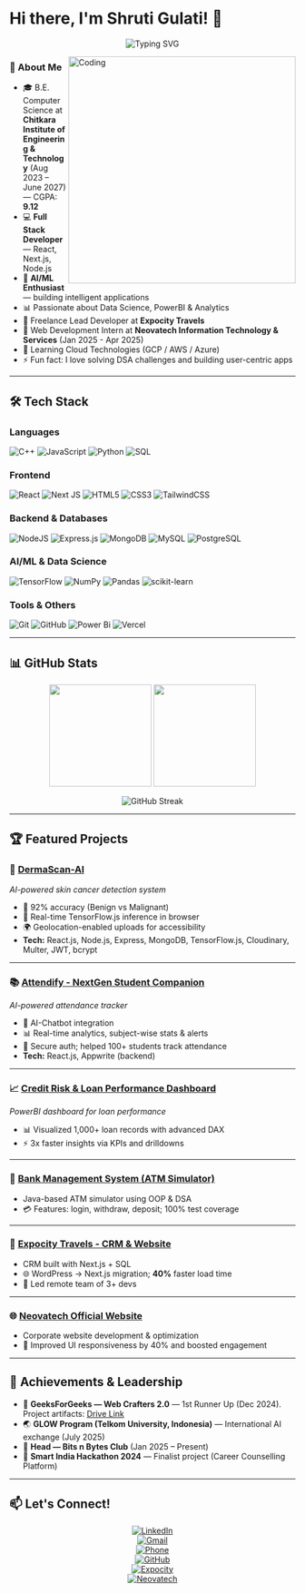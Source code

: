 # Hi there, I'm Shruti Gulati! 👋

<div align="center">
  
![Typing SVG](https://readme-typing-svg.herokuapp.com?font=Fira+Code&size=30&duration=3000&pause=1000&color=00D9FF&center=true&vCenter=true&width=600&lines=Full+Stack+Developer;AI%2FML+Enthusiast;Problem+Solver;Open+Source+Contributor)

</div>

<img align="right" alt="Coding" width="400" src="https://cdn.dribbble.com/users/1162077/screenshots/3848914/programmer.gif">

### 🚀 About Me
- 🎓 B.E. Computer Science at **Chitkara Institute of Engineering & Technology** (Aug 2023 – June 2027) — CGPA: **9.12**
- 💻 **Full Stack Developer** — React, Next.js, Node.js
- 🤖 **AI/ML Enthusiast** — building intelligent applications
- 📊 Passionate about Data Science, PowerBI & Analytics
- 🎯 Freelance Lead Developer at **Expocity Travels**
- 💼 Web Development Intern at **Neovatech Information Technology & Services** (Jan 2025 - Apr 2025)
- 🌱 Learning Cloud Technologies (GCP / AWS / Azure)
- ⚡ Fun fact: I love solving DSA challenges and building user-centric apps

---

## 🛠 Tech Stack

### Languages
![C++](https://img.shields.io/badge/c++-%2300599C.svg?style=for-the-badge&logo=c%2B%2B&logoColor=white)
![JavaScript](https://img.shields.io/badge/javascript-%23323330.svg?style=for-the-badge&logo=javascript&logoColor=%23F7DF1E)
![Python](https://img.shields.io/badge/python-3670A0?style=for-the-badge&logo=python&logoColor=ffdd54)
![SQL](https://img.shields.io/badge/sql-%2300f.svg?style=for-the-badge&logo=mysql&logoColor=white)

### Frontend
![React](https://img.shields.io/badge/react-%2320232a.svg?style=for-the-badge&logo=react&logoColor=%2361DAFB)
![Next JS](https://img.shields.io/badge/Next-black?style=for-the-badge&logo=next.js&logoColor=white)
![HTML5](https://img.shields.io/badge/html5-%23E34F26.svg?style=for-the-badge&logo=html5&logoColor=white)
![CSS3](https://img.shields.io/badge/css3-%231572B6.svg?style=for-the-badge&logo=css3&logoColor=white)
![TailwindCSS](https://img.shields.io/badge/tailwindcss-%2338B2AC.svg?style=for-the-badge&logo=tailwind-css&logoColor=white)

### Backend & Databases
![NodeJS](https://img.shields.io/badge/node.js-6DA55F?style=for-the-badge&logo=node.js&logoColor=white)
![Express.js](https://img.shields.io/badge/express.js-%23404d59.svg?style=for-the-badge&logo=express&logoColor=%2361DAFB)
![MongoDB](https://img.shields.io/badge/MongoDB-%234ea94b.svg?style=for-the-badge&logo=mongodb&logoColor=white)
![MySQL](https://img.shields.io/badge/mysql-%2300f.svg?style=for-the-badge&logo=mysql&logoColor=white)
![PostgreSQL](https://img.shields.io/badge/postgresql-%23316192.svg?style=for-the-badge&logo=postgresql&logoColor=white)

### AI/ML & Data Science
![TensorFlow](https://img.shields.io/badge/TensorFlow-%23FF6F00.svg?style=for-the-badge&logo=TensorFlow&logoColor=white)
![NumPy](https://img.shields.io/badge/numpy-%23013243.svg?style=for-the-badge&logo=numpy&logoColor=white)
![Pandas](https://img.shields.io/badge/pandas-%23150458.svg?style=for-the-badge&logo=pandas&logoColor=white)
![scikit-learn](https://img.shields.io/badge/scikit--learn-%23F7931E.svg?style=for-the-badge&logo=scikit-learn&logoColor=white)

### Tools & Others
![Git](https://img.shields.io/badge/git-%23F05033.svg?style=for-the-badge&logo=git&logoColor=white)
![GitHub](https://img.shields.io/badge/github-%23121011.svg?style=for-the-badge&logo=github&logoColor=white)
![Power Bi](https://img.shields.io/badge/power_bi-F2C811?style=for-the-badge&logo=powerbi&logoColor=black)
![Vercel](https://img.shields.io/badge/vercel-%23000000.svg?style=for-the-badge&logo=vercel&logoColor=white)

---

## 📊 GitHub Stats

<div align="center">
  
<img height="180em" src="https://github-readme-stats.vercel.app/api?username=shrutigulatii&show_icons=true&theme=tokyonight&include_all_commits=true&count_private=true"/>
<img height="180em" src="https://github-readme-stats.vercel.app/api/top-langs/?username=shrutigulatii&layout=compact&langs_count=7&theme=tokyonight"/>

</div>

<div align="center">
  
![GitHub Streak](https://github-readme-streak-stats.herokuapp.com/?user=shrutigulatii&theme=tokyonight)

</div>

---

## 🏆 Featured Projects

### 🔬 [DermaScan-AI](https://github.com/shrutigulatii/DermaScan.git)  
*AI-powered skin cancer detection system*  
- 🎯 92% accuracy (Benign vs Malignant)  
- 🚀 Real-time TensorFlow.js inference in browser  
- 🌍 Geolocation-enabled uploads for accessibility  
- **Tech:** React.js, Node.js, Express, MongoDB, TensorFlow.js, Cloudinary, Multer, JWT, bcrypt

---

### 📚 [Attendify - NextGen Student Companion](https://attendifyyproject-ai.vercel.app/)  
*AI-powered attendance tracker*  
- 🤖 AI-Chatbot integration  
- 📊 Real-time analytics, subject-wise stats & alerts  
- 🔐 Secure auth; helped 100+ students track attendance  
- **Tech:** React.js, Appwrite (backend)

---

### 📈 [Credit Risk & Loan Performance Dashboard](https://github.com/shrutigulatii/Visual-Analytics-of-Loan-Behavior-and-Credit-Metrics)  
*PowerBI dashboard for loan performance*  
- 📊 Visualized 1,000+ loan records with advanced DAX  
- ⚡ 3x faster insights via KPIs and drilldowns

---

### 🏦 [Bank Management System (ATM Simulator)](https://github.com/shrutigulatii/BankMangementSystem_ATMStimultor.git)  
- Java-based ATM simulator using OOP & DSA  
- 💳 Features: login, withdraw, deposit; 100% test coverage

---

### 🧳 [Expocity Travels - CRM & Website](https://expocity.vercel.app/)  
- CRM built with Next.js + SQL  
- 🌐 WordPress → Next.js migration; **40%** faster load time  
- 👥 Led remote team of 3+ devs

---

### 🌐 [Neovatech Official Website](https://www.neovatech.in/)  
- Corporate website development & optimization  
- 🚀 Improved UI responsiveness by 40% and boosted engagement

---

## 🏅 Achievements & Leadership
- 🥇 **GeeksForGeeks — Web Crafters 2.0** — 1st Runner Up (Dec 2024). Project artifacts: [Drive Link](https://drive.google.com/file/d/1p6gOrJge_94US_P2uJgDfAK25z1vRotD/view?usp=drive_link)  
- 🌏 **GLOW Program (Telkom University, Indonesia)** — International AI exchange (July 2025)  
- 👥 **Head — Bits n Bytes Club** (Jan 2025 – Present)  
- 🚀 **Smart India Hackathon 2024** — Finalist project (Career Counselling Platform)

---

## 📫 Let's Connect!

<div align="center">

[![LinkedIn](https://img.shields.io/badge/linkedin-%230077B5.svg?style=for-the-badge&logo=linkedin&logoColor=white)](https://www.linkedin.com/in/shruti-gulati-5a0402311/)  
[![Gmail](https://img.shields.io/badge/Gmail-D14836?style=for-the-badge&logo=gmail&logoColor=white)](mailto:shrutigulati34@gmail.com)  
[![Phone](https://img.shields.io/badge/Phone-%2B91--62805--16919-blue?style=for-the-badge&logo=phone&logoColor=white)](tel:+916280516919)  
[![GitHub](https://img.shields.io/badge/github-%23121011.svg?style=for-the-badge&logo=github&logoColor=white)](https://github.com/shrutigulatii)  
[![Expocity](https://img.shields.io/badge/Expocity-%23007ACC.svg?style=for-the-badge&logo=vercel&logoColor=white)](https://expocity.vercel.app/)  
[![Neovatech](https://img.shields.io/badge/Neovatech-%23000000.svg?style=for-the-badge&logo=google-chrome&logoColor=white)](https://www.neovatech.in/)

</div>
